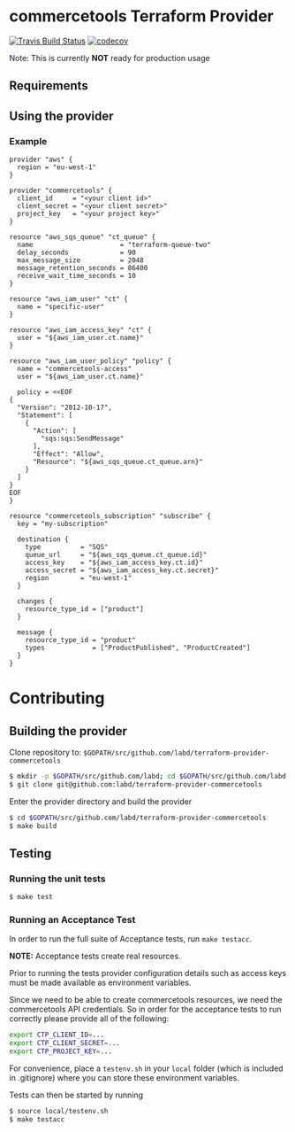 # commercetools Terraform Provider

[![Travis Build Status](https://travis-ci.org/labd/terraform-provider-commercetools.svg?branch=master)](https://travis-ci.org/labd/terraform-provider-commercetools)
[![codecov](https://codecov.io/gh/LabD/terraform-provider-commercetools/branch/master/graph/badge.svg)](https://codecov.io/gh/LabD/terraform-provider-commercetools)

Note: This is currently **NOT** ready for production usage

## Requirements

## Using the provider

### Example

```hcl
provider "aws" {
  region = "eu-west-1"
}

provider "commercetools" {
  client_id     = "<your client id>"
  client_secret = "<your client secret>"
  project_key   = "<your project key>"
}

resource "aws_sqs_queue" "ct_queue" {
  name                      = "terraform-queue-two"
  delay_seconds             = 90
  max_message_size          = 2048
  message_retention_seconds = 86400
  receive_wait_time_seconds = 10
}

resource "aws_iam_user" "ct" {
  name = "specific-user"
}

resource "aws_iam_access_key" "ct" {
  user = "${aws_iam_user.ct.name}"
}

resource "aws_iam_user_policy" "policy" {
  name = "commercetools-access"
  user = "${aws_iam_user.ct.name}"

  policy = <<EOF
{
  "Version": "2012-10-17",
  "Statement": [
    {
      "Action": [
        "sqs:sqs:SendMessage"
      ],
      "Effect": "Allow",
      "Resource": "${aws_sqs_queue.ct_queue.arn}"
    }
  ]
}
EOF
}

resource "commercetools_subscription" "subscribe" {
  key = "my-subscription"

  destination {
    type          = "SQS"
    queue_url     = "${aws_sqs_queue.ct_queue.id}"
    access_key    = "${aws_iam_access_key.ct.id}"
    access_secret = "${aws_iam_access_key.ct.secret}"
    region        = "eu-west-1"
  }

  changes {
    resource_type_id = ["product"]
  }

  message {
    resource_type_id = "product"
    types            = ["ProductPublished", "ProductCreated"]
  }
}
```

# Contributing

## Building the provider

Clone repository to: `$GOPATH/src/github.com/labd/terraform-provider-commercetools`

```sh
$ mkdir -p $GOPATH/src/github.com/labd; cd $GOPATH/src/github.com/labd
$ git clone git@github.com:labd/terraform-provider-commercetools
```

Enter the provider directory and build the provider

```sh
$ cd $GOPATH/src/github.com/labd/terraform-provider-commercetools
$ make build
```

## Testing

### Running the unit tests

```sh
$ make test
```

### Running an Acceptance Test

In order to run the full suite of Acceptance tests, run `make testacc`.

**NOTE:** Acceptance tests create real resources.

Prior to running the tests provider configuration details such as access keys
must be made available as environment variables.

Since we need to be able to create commercetools resources, we need the
commercetools API credentials. So in order for the acceptance tests to run
correctly please provide all of the following:

```sh
export CTP_CLIENT_ID=...
export CTP_CLIENT_SECRET=...
export CTP_PROJECT_KEY=...
```
For convenience, place a `testenv.sh` in your `local` folder (which is
included in .gitignore) where you can store these environment variables.

Tests can then be started by running

```sh
$ source local/testenv.sh
$ make testacc
```
